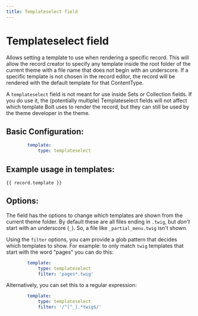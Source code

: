```yaml
---
title: Templateselect field
---
```

Templateselect field
====================

Allows setting a template to use when rendering a specific record. This will
allow the record creator to specify any template inside the root folder of the
current theme with a file name that does not begin with an underscore. If a
specific template is not chosen in the record editor, the record will be
rendered with the default template for that ContentType.

A `templateselect` field is not meant for use inside Sets or Collection fields.
If you do use it, the (potentially multiple) Templateselect fields will not
affect which template Bolt uses to render the record, but they can still be
used by the theme developer in the theme.

## Basic Configuration:

```yaml
        template:
            type: templateselect
```

## Example usage in templates:

```twig
{{ record.template }}
```

## Options:

The field has the options to change which templates are shown from the current
theme folder. By default these are all files ending in `.twig`, but _don't_
start with an underscore (`_`). So, a file like `_partial_menu.twig` isn't
shown.

Using the `filter` options, you cam provide a glob pattern that decides which
templates to show. For example: to only match `twig` templates that start with
the word "pages" you can do this:

```yaml
        template:
            type: templateselect
            filter: 'pages*.twig'
```

Alternatively, you can set this to a regular expression:

```yaml
        template:
            type: templateselect
            filter: '/^[^_].*twig$/'
```
